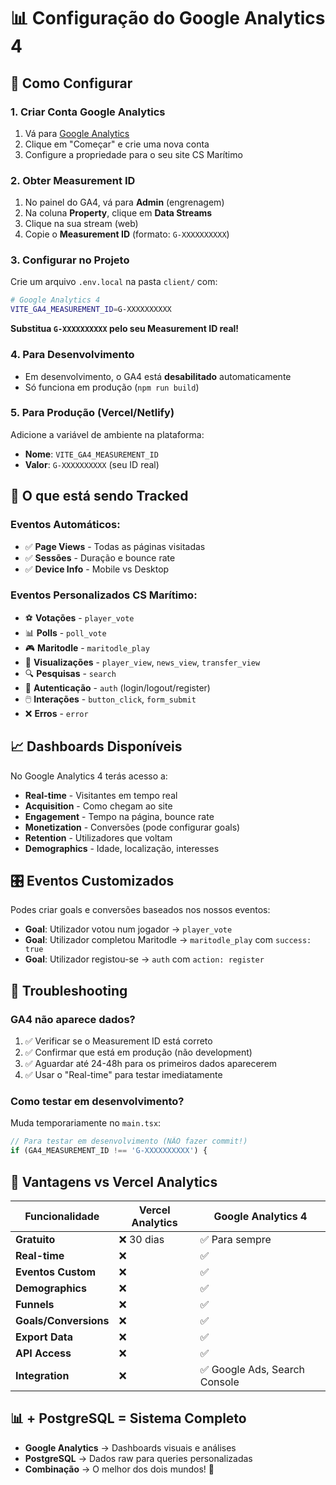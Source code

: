 # 📊 Configuração do Google Analytics 4

## 🚀 Como Configurar

### 1. **Criar Conta Google Analytics**
1. Vá para [Google Analytics](https://analytics.google.com/)
2. Clique em "Começar" e crie uma nova conta
3. Configure a propriedade para o seu site CS Marítimo

### 2. **Obter Measurement ID**
1. No painel do GA4, vá para **Admin** (engrenagem)
2. Na coluna **Property**, clique em **Data Streams**
3. Clique na sua stream (web)
4. Copie o **Measurement ID** (formato: `G-XXXXXXXXXX`)

### 3. **Configurar no Projeto**
Crie um arquivo `.env.local` na pasta `client/` com:
```bash
# Google Analytics 4
VITE_GA4_MEASUREMENT_ID=G-XXXXXXXXXX
```

**Substitua `G-XXXXXXXXXX` pelo seu Measurement ID real!**

### 4. **Para Desenvolvimento**
- Em desenvolvimento, o GA4 está **desabilitado** automaticamente
- Só funciona em produção (`npm run build`)

### 5. **Para Produção (Vercel/Netlify)**
Adicione a variável de ambiente na plataforma:
- **Nome**: `VITE_GA4_MEASUREMENT_ID`
- **Valor**: `G-XXXXXXXXXX` (seu ID real)

## 🎯 O que está sendo Tracked

### **Eventos Automáticos:**
- ✅ **Page Views** - Todas as páginas visitadas
- ✅ **Sessões** - Duração e bounce rate
- ✅ **Device Info** - Mobile vs Desktop

### **Eventos Personalizados CS Marítimo:**
- ⚽ **Votações** - `player_vote`
- 📊 **Polls** - `poll_vote`
- 🎮 **Maritodle** - `maritodle_play`
- 👤 **Visualizações** - `player_view`, `news_view`, `transfer_view`
- 🔍 **Pesquisas** - `search`
- 🔐 **Autenticação** - `auth` (login/logout/register)
- 🖱️ **Interações** - `button_click`, `form_submit`
- ❌ **Erros** - `error`

## 📈 Dashboards Disponíveis

No Google Analytics 4 terás acesso a:
- **Real-time** - Visitantes em tempo real
- **Acquisition** - Como chegam ao site
- **Engagement** - Tempo na página, bounce rate
- **Monetization** - Conversões (pode configurar goals)
- **Retention** - Utilizadores que voltam
- **Demographics** - Idade, localização, interesses

## 🎛️ Eventos Customizados

Podes criar goals e conversões baseados nos nossos eventos:
- **Goal**: Utilizador votou num jogador → `player_vote`
- **Goal**: Utilizador completou Maritodle → `maritodle_play` com `success: true`
- **Goal**: Utilizador registou-se → `auth` com `action: register`

## 🔧 Troubleshooting

### GA4 não aparece dados?
1. ✅ Verificar se o Measurement ID está correto
2. ✅ Confirmar que está em produção (não development)
3. ✅ Aguardar até 24-48h para os primeiros dados aparecerem
4. ✅ Usar o "Real-time" para testar imediatamente

### Como testar em desenvolvimento?
Muda temporariamente no `main.tsx`:
```typescript
// Para testar em desenvolvimento (NÃO fazer commit!)
if (GA4_MEASUREMENT_ID !== 'G-XXXXXXXXXX') {
```

## 🎉 Vantagens vs Vercel Analytics

| Funcionalidade | Vercel Analytics | Google Analytics 4 |
|---------------|------------------|-------------------|
| **Gratuito** | ❌ 30 dias | ✅ Para sempre |
| **Real-time** | ❌ | ✅ |
| **Eventos Custom** | ❌ | ✅ |
| **Demographics** | ❌ | ✅ |
| **Funnels** | ❌ | ✅ |
| **Goals/Conversions** | ❌ | ✅ |
| **Export Data** | ❌ | ✅ |
| **API Access** | ❌ | ✅ |
| **Integration** | ❌ | ✅ Google Ads, Search Console |

## 📊 + PostgreSQL = Sistema Completo

- **Google Analytics** → Dashboards visuais e análises
- **PostgreSQL** → Dados raw para queries personalizadas
- **Combinação** → O melhor dos dois mundos! 🚀 